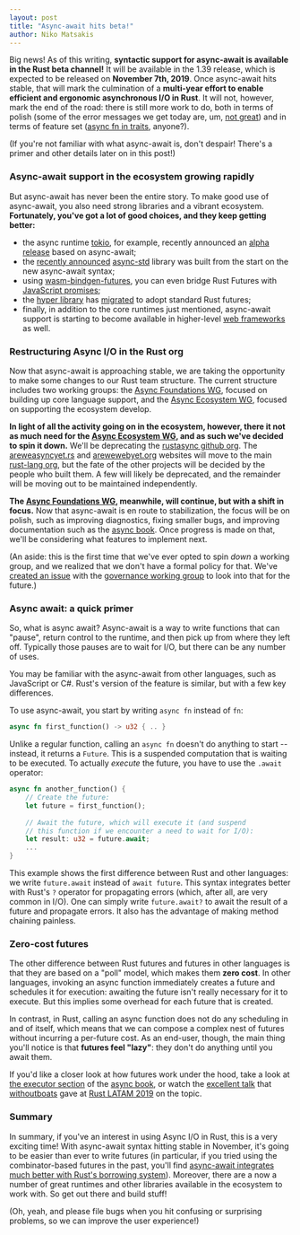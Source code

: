```yaml
---
layout: post
title: "Async-await hits beta!"
author: Niko Matsakis
---
```


Big news! As of this writing, **syntactic support for async-await is
available in the Rust beta channel!** It will be available in the 1.39
release, which is expected to be released on **November 7th, 2019**.
Once async-await hits stable, that will mark the culmination of a
**multi-year effort to enable efficient and ergonomic asynchronous I/O
in Rust**. It will not, however, mark the end of the road: there is
still more work to do, both in terms of polish (some of the error
messages we get today are, um, [not great]) and in terms of feature
set ([async fn in traits], anyone?).

[not great]: https://github.com/rust-lang/rust/issues/64130
[async fn in traits]: https://github.com/dtolnay/async-trait

(If you're not familiar with what async-await is, don't despair!
There's a primer and other details later on in this post!)

### Async-await support in the ecosystem growing rapidly

But async-await has never been the entire story. To make good use of
async-await, you also need strong libraries and a vibrant ecosystem.
**Fortunately, you've got a lot of good choices, and they keep getting
better:** 

- the async runtime [tokio], for example, recently announced an [alpha
  release][] based on async-await;
- the [recently announced][] [async-std][] library was built from the
  start on the new async-await syntax;
- using [wasm-bindgen-futures], you can even bridge Rust Futures with
  [JavaScript promises];
- the [hyper library][hyper] has [migrated][hyper#1805] to adopt standard Rust futures;
- finally, in addition to the core runtimes just mentioned,
  async-await support is starting to become available in higher-level
  [web frameworks][wf] as well.
  
[wasm-bindgen-futures]: https://docs.rs/crate/wasm-bindgen-futures/0.2.16
[tokio]: https://tokio.rs/
[actix]: https://actix.rs/
[alpha release]: https://tokio.rs/blog/2019-08-alphas/
[adding support]: https://github.com/actix/actix-web/issues/955#issuecomment-523266936
[async-std]: https://async.rs/
[recently announced]: https://async.rs/blog/announcing-async-std/
[wf]: https://www.arewewebyet.org/topics/frameworks/
[JavaScript promises]: https://developer.mozilla.org/en-US/docs/Web/JavaScript/Guide/Using_promises
[hyper]: https://hyper.rs
[hyper#1805]: https://github.com/hyperium/hyper/issues/1805

### Restructuring Async I/O in the Rust org

Now that async-await is approaching stable, we are taking the
opportunity to make some changes to our Rust team structure. The
current structure includes two working groups: the [Async Foundations
WG], focused on building up core language support, and the [Async
Ecosystem WG], focused on supporting the ecosystem develop.

**In light of all the activity going on in the ecosystem, however,
there it not as much need for the [Async Ecosystem WG], and as such
we've decided to spin it down.** We'll be deprecating the [rustasync
github org]. The [areweasyncyet.rs] and [arewewebyet.org] websites
will move to the main [rust-lang org], but the fate of the other
projects will be decided by the people who built them. A few will
likely be deprecated, and the remainder will be moving out to be
maintained independently.

[areweasyncyet.rs]: https://areweasyncyet.rs/
[arewewebyet.org]: https://www.arewewebyet.org/
[rustasync github org]: https://github.com/rustasync/
[rust-lang org]: https://github.com/rust-lang/
[Async Foundations WG]: https://rust-lang.github.io/compiler-team/working-groups/async-await/
[Async Ecosystem WG]: https://github.com/rustasync/team
[async book]: https://github.com/rust-lang/async-book

**The [Async Foundations WG], meanwhile, will continue, but with a
shift in focus.** Now that async-await is en route to stabilization,
the focus will be on polish, such as improving diagnostics, fixing
smaller bugs, and improving documentation such as the [async
book]. Once progress is made on that, we'll be considering what
features to implement next.

(An aside: this is the first time that we've ever opted to spin *down*
a working group, and we realized that we don't have a formal policy
for that. We've [created an issue][gov25] with the [governance working
group][gov-wg] to look into that for the future.)

[gov25]: https://github.com/rust-lang/wg-governance/issues/25
[gov-wg]: https://github.com/rust-lang/wg-governance/

### Async await: a quick primer

So, what is async await? Async-await is a way to write functions that
can "pause", return control to the runtime, and then pick up from
where they left off.  Typically those pauses are to wait for I/O, but
there can be any number of uses.

You may be familiar with the async-await from other languages, such as
JavaScript or C#. Rust's version of the feature is similar, but with a
few key differences.

To use async-await, you start by writing `async fn` instead of `fn`:

```rust
async fn first_function() -> u32 { .. }
```

Unlike a regular function, calling an `async fn` doesn't do anything
to start -- instead, it returns a `Future`. This is a suspended
computation that is waiting to be executed. To actually *execute*
the future, you have to use the `.await` operator:

```rust
async fn another_function() {
    // Create the future:
    let future = first_function();
    
    // Await the future, which will execute it (and suspend
    // this function if we encounter a need to wait for I/O): 
    let result: u32 = future.await;
    ...
}
```

This example shows the first difference between Rust and other
languages: we write `future.await` instead of `await future`. This
syntax integrates better with Rust's `?` operator for propagating
errors (which, after all, are very common in I/O). One can simply
write `future.await?` to await the result of a future and propagate
errors. It also has the advantage of making method chaining painless.

### Zero-cost futures

The other difference between Rust futures and futures in other
languages is that they are based on a "poll" model, which makes them
**zero cost**. In other languages, invoking an async function
immediately creates a future and schedules it for execution: awaiting
the future isn't really necessary for it to execute. But this implies
some overhead for each future that is created. 

In contrast, in Rust, calling an async function does not do any
scheduling in and of itself, which means that we can compose a complex
nest of futures without incurring a per-future cost. As an end-user,
though, the main thing you'll notice is that **futures feel "lazy"**:
they don't do anything until you await them.

If you'd like a closer look at how futures work under the hood, take a
look at [the executor section] of the [async book], or watch the
[excellent talk][video] that [withoutboats] gave at [Rust LATAM 2019]
on the topic.

[the executor section]: https://rust-lang.github.io/async-book/02_execution/04_executor.html
[video]: https://www.youtube.com/watch?v=skos4B5x7qE
[Rust LATAM 2019]: https://rustlatam.org/
[withoutboats]: https://rustlatam.org/

### Summary

In summary, if you've an interest in using Async I/O in Rust, this is
a very exciting time! With async-await syntax hitting stable in
November, it's going to be easier than ever to write futures (in
particular, if you tried using the combinator-based futures in the
past, you'll find [async-await integrates much better with Rust's
borrowing system][bc]). Moreover, there are a now a number of great
runtimes and other libraries available in the ecosystem to work with.
So get out there and build stuff! 

(Oh, yeah, and please file bugs when you hit confusing or surprising
problems, so we can improve the user experience!)

[bc]: http://aturon.github.io/tech/2018/04/24/async-borrowing/
